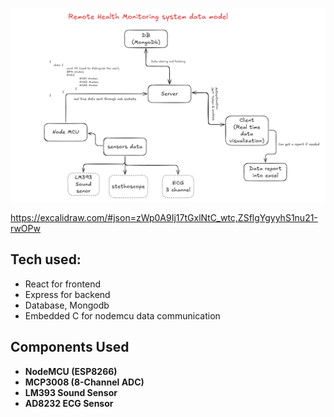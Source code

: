 ![Data model](https://github.com/Ashraf-mE/Remote-Health-Monitoring-System-Updated/blob/main/assets/datamodel.png)

https://excalidraw.com/#json=zWp0A9Ij17tGxlNtC_wtc,ZSflgYgyyhS1nu21-rwOPw


## Tech used: 
- React for frontend
- Express for backend
- Database, Mongodb  
- Embedded C for nodemcu data communication 


## Components Used
- **NodeMCU (ESP8266)**  
- **MCP3008 (8-Channel ADC)**  
- **LM393 Sound Sensor**  
- **AD8232 ECG Sensor**  
